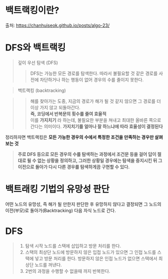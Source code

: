 백트랙킹이란?
=========
출처: https://chanhuiseok.github.io/posts/algo-23/

# DFS와 백트랙킹
> 깊이 우선 탐색 (DFS)
>> DFS는 가능한 모든 경로를 탐색한다. 따라서 불필요할 것 같은 경로를 사전에 차단하거나 하는 행동이 없어 경우의 수를 줄이지 못한다.

> 백트랙킹 (backtracking)

>>해를 찾아가는 도중, 지금의 경로가 해가 될 것 같지 않으면 그 경로를 더 이상 가지 않고 되돌아간다.  
**즉, 코딩에서 반복문의 횟수를 줄여 효율적**  
이를 **가지치기** 라 하는데, 불필요한 부분을 쳐내고 최대한 올바른 쪽으로 간다는 의미이다. **가지치기를 얼마나 잘 하느냐에 따라 효율성이 결정된다**

정리하자면 백트랙킹은 **모든 가능한 경우의 수에서 특정한 조건을 만족하는 경우만 살펴보는 것**

> **주로 DFS 등으로 모든 경우의 수를 탐색하는 과정에서 조건문 등을 걸어 답이 절대로 될 수 없는 상황을 정의하고, 그러한 상황일 경우에는 탐색을 중지시킨 뒤 그 이전으로 돌아가 다시 다른 경우를 탐색하게끔 구현할 수 있다.**

# 백트래킹 기법의 유망성 판단

어떤 노드의 유망성, 즉 해가 될 만한지 판단한 후 유망하지 않다고 결정되면 그 노드의 이전(부모)로 돌아가(Backtracking) 다음 자식 노드로 간다.



# DFS
> 1. 탐색 시작 노드를 스택에 삽입하고 방문 처리를 한다.
> 2. 스택의 최상단 노드에 방문하지 않은 입접 노드가 있으면 그 인접 노드를 스택에 넣고 방문 처리를 한다. 방문하지 않은 인접 노드가 없으면 스택에서 최상단 노드를 꺼낸다.
> 3. 2번의 과정을 수행할 수 없을때 까지 반복한다.

